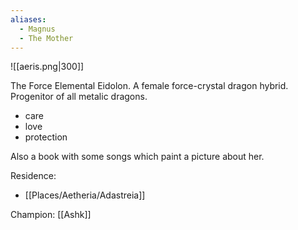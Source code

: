 ```yaml
---
aliases: 
  - Magnus
  - The Mother
---
```

![[aeris.png|300]]

The Force Elemental Eidolon. A female force-crystal dragon hybrid. Progenitor of all metalic dragons.
- care
- love
- protection

Also a book with some songs which paint a picture about her.

Residence:
- [[Places/Aetheria/Adastreia]]

Champion: [[Ashk]]